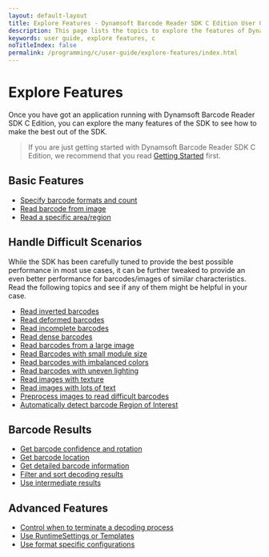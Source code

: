 ```yaml
---
layout: default-layout
title: Explore Features - Dynamsoft Barcode Reader SDK C Edition User Guide
description: This page lists the topics to explore the features of Dynamsoft Barcode Reader SDK C Edition.
keywords: user guide, explore features, c
noTitleIndex: false
permalink: /programming/c/user-guide/explore-features/index.html
---
```


# Explore Features

Once you have got an application running with Dynamsoft Barcode Reader SDK C Edition, you can explore the many features of the SDK to see how to make the best out of the SDK.

> If you are just getting started with Dynamsoft Barcode Reader SDK C Edition, we recommend that you read [Getting Started]({{site.c}}user-guide.html) first.

## Basic Features

* [Specify barcode formats and count]({{site.features}}barcode-formats-and-count.html?lang=c)
* [Read barcode from image]({{site.features}}read-different-source.html?lang=c)
* [Read a specific area/region]({{site.features}}barcode-scan-region.html?lang=c)

## Handle Difficult Scenarios

While the SDK has been carefully tuned to provide the best possible performance in most use cases, it can be further tweaked to provide an even better performance for barcodes/images of similar characteristics. Read the following topics and see if any of them might be helpful in your case.

* [Read inverted barcodes]({{site.features}}read-inverted-barcodes.html?lang=c)
* [Read deformed barcodes]({{site.features}}read-deformed-barcodes.html?lang=c)
* [Read incomplete barcodes]({{site.features}}read-incomplete-barcodes.html?lang=c)
* [Read dense barcodes]({{site.features}}read-dense-barcodes.html?lang=c)
* [Read barcodes from a large image]({{site.features}}read-a-large-image.html?lang=c)
* [Read Barcodes with small module size]({{site.features}}read-barcodes-with-small-modulesize.html?lang=c)
* [Read barcodes with imbalanced colors]({{site.features}}read-barcodes-with-imbalanced-colour.html?lang=c)
* [Read barcodes with uneven lighting]({{site.features}}read-barcodes-with-uneven-lighting.html?lang=c)
* [Read images with texture]({{site.features}}read-images-with-texture.html?lang=c)
* [Read images with lots of text]({{site.features}}read-images-with-lots-of-text.html?lang=c)
* [Preprocess images to read difficult barcodes]({{site.features}}preprocess-images.html?lang=c)
* [Automatically detect barcode Region of Interest]({{site.features}}use-region-predetection.html?lang=c)

## Barcode Results

* [Get barcode confidence and rotation]({{site.features}}get-confidence-rotation.html?lang=c)
* [Get barcode location]({{site.features}}get-barcode-location.html?lang=c)
* [Get detailed barcode information]({{site.features}}get-detailed-info.html?lang=c)
* [Filter and sort decoding results]({{site.features}}filter-and-sort.html?lang=c)
* [Use intermediate results]({{site.features}}use-intermidiate-results.html?lang=c)

## Advanced Features

* [Control when to terminate a decoding process]({{site.features}}control-terminate-phase.html?lang=c)
* [Use RuntimeSettings or Templates]({{site.features}}use-runtimesettings-or-templates.html?lang=c)
* [Use format specific configurations]({{site.features}}use-format-specific-configuration.html?lang=c)
